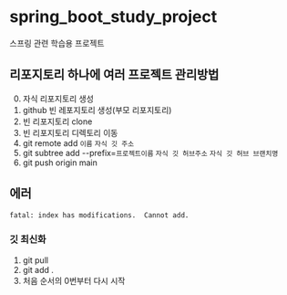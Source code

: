 # spring_boot_study_project
스프링 관련 학습용 프로젝트

## 리포지토리 하나에 여러 프로젝트 관리방법

0. 자식 리포지토리 생성
1. github 빈 레포지토리 생성(부모 리포지토리)
2. 빈 리포지토리 clone
3. 빈 리포지토리 디렉토리 이동
4. git remote add `이름` `자식 깃 주소`
5. git subtree add --prefix=`프로젝트이름` `자식 깃 허브주소` `자식 깃 허브 브랜치명`
6. git push origin main

## 에러
`fatal: index has modifications.  Cannot add.`

### 깃 최신화
1. git pull
2. git add . 
3. 처음 순서의 0번부터 다시 시작
